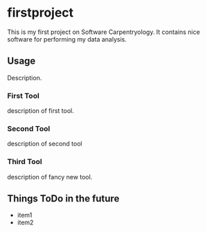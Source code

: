 # firstproject
This is my first project on Software Carpentryology.
It contains nice software for performing my data analysis.

## Usage
Description.

### First Tool
description of first tool.

### Second Tool
description of second tool

### Third Tool
description of fancy new tool.

## Things ToDo in the future

- item1
- item2

